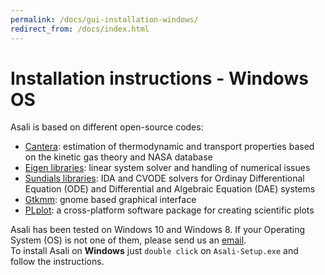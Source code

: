 ```yaml
---
permalink: /docs/gui-installation-windows/
redirect_from: /docs/index.html
---
```

# **Installation instructions - Windows OS**
Asali is based on different open-source codes:
* [Cantera](https://cantera.org/): estimation of thermodynamic and transport properties based on the kinetic gas theory and NASA database
* [Eigen libraries](http://eigen.tuxfamily.org/index.php?title=Main_Page): linear system solver and handling of numerical issues
* [Sundials libraries](https://computation.llnl.gov/projects/sundials): IDA and CVODE solvers for Ordinay Differentional Equation (ODE) and Differential and Algebraic Equation (DAE) systems
* [Gtkmm](https://www.gtkmm.org/en/): gnome based graphical interface
* [PLplot](http://plplot.org/): a cross-platform software package for creating scientific plots

Asali has been tested on Windows 10 and Windows 8. If your Operating System (OS) is not one of them, please send us an [email](ste.rebu@outlook.it).  
To install Asali on **Windows** just `double click` on `Asali-Setup.exe` and follow the instructions.